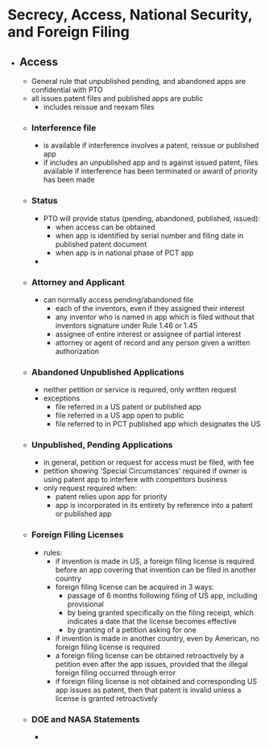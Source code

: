 # Secrecy, Access, National Security, and Foreign Filing
* ## Access
	*  General rule that unpublished pending, and abandoned apps are confidential with PTO
	* all issues patent files and published apps are public
		* includes reissue and reexam files
	* ### Interference file
		* is available if interference involves a patent, reissue or published app
		* if includes an unpublished app and is against issued patent, files available if interference has been terminated or award of priority has been made
	* ### Status
		* PTO will provide status (pending, abandoned, published, issued):
			* when access can be obtained
			* when app is identified by serial number and filing date in published patent document
			* when app is in national phase of PCT app
		* 
	* ### Attorney and Applicant 
		* can normally access pending/abandoned file
			* each of the inventors, even if they assigned their interest
			* any inventor who is named in app which is filed without that inventors signature under Rule 1.46 or 1.45
			* assignee of entire interest or assignee of partial interest 
			* attorney or agent of record and any person given a written authorization
	* ### Abandoned Unpublished Applications
		* neither petition or service is required, only written request
		* exceptions
			* file referred in a US patent or published app
			* file referred in a US app open to public
			* file referred to in PCT published app which designates the US
	* ### Unpublished, Pending Applications
		* in general, petition or request for access must be filed, with fee
		* petition showing 'Special Circumstances' required if owner is using patent app to interfere with competitors business
		* only request required when:
			* patent relies upon app for priority
			* app is incorporated in its entirety by reference into a patent or published app
	* ### Foreign Filing Licenses
		* rules:
			* if invention is made in US, a foreign filing license is required before an app covering that invention can be filed in another country
			* foreign filing license can be acquired in 3 ways:
				* passage of 6 months following filing of US app, including provisional
				* by being granted specifically on the filing receipt, which indicates a date that the license becomes effective 
				* by granting of a petition asking for one
			* if invention is made in another country, even by American, no foreign filing license is required
			* a foreign filing license can be obtained retroactively by a petition even after the app issues, provided that the illegal foreign filing occurred through error
			* if foreign filing license is not obtained and corresponding US app issues as patent, then that patent is invalid unless a license is granted retroactively
	* ### DOE and NASA Statements
		* 
